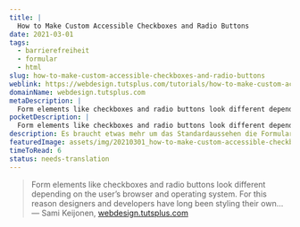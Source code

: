 ```yaml
---
title: |
  How to Make Custom Accessible Checkboxes and Radio Buttons
date: 2021-03-01
tags:
  - barrierefreiheit
  - formular
  - html
slug: how-to-make-custom-accessible-checkboxes-and-radio-buttons
weblink: https://webdesign.tutsplus.com/tutorials/how-to-make-custom-accessible-checkboxes-and-radio-buttons--cms-32074
domainName: webdesign.tutsplus.com
metaDescription: |
  Form elements like checkboxes and radio buttons look different depending on the user’s browser and operating system. For this reason designers and developers have long been styling their own...
pocketDescription: |
  Form elements like checkboxes and radio buttons look different depending on the user’s browser and operating system. For this reason designers and developers have long been styling their own checkboxes and radio buttons, aiming for consistency no matter the browser or OS.
description: Es braucht etwas mehr um das Standardaussehen die Formularfelder Checkbox und Radio Button umzugestalten. Die Anleitung zeigt eine barrierefreie Lösung.
featuredImage: assets/img/20210301_how-to-make-custom-accessible-checkboxes-and-radio-buttons.png
timeToRead: 6
status: needs-translation
---
```

<blockquote>
Form elements like checkboxes and radio buttons look different depending on the user’s browser and operating system. For this reason designers and developers have long been styling their own...
<footer>— Sami Keijonen, <a href="https://webdesign.tutsplus.com/tutorials/how-to-make-custom-accessible-checkboxes-and-radio-buttons--cms-32074">webdesign.tutsplus.com</a></footer></blockquote>
